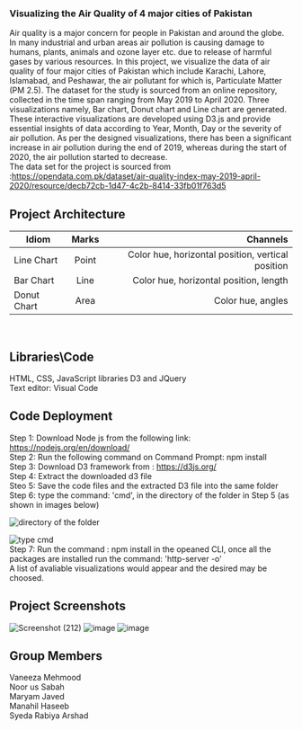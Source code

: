 ### Visualizing the Air Quality of 4 major cities of Pakistan

Air quality is a major concern for people in Pakistan and around the globe. In many industrial and urban areas air pollution is causing damage to humans, plants, animals and ozone layer etc. due to release of harmful gases by various resources. In this project, we visualize the data of air quality of four major cities of Pakistan which include Karachi, Lahore, Islamabad, and Peshawar, the air pollutant for which is, Particulate Matter (PM 2.5). The dataset for the study is sourced from an online repository, collected in the time span ranging from May 2019 to April 2020. Three visualizations namely, Bar chart, Donut chart and Line chart are generated. These interactive visualizations are developed using D3.js and provide essential insights of data according to Year, Month, Day or the severity of air pollution. As per the designed visualizations, there has been a significant increase in air pollution during the end of 2019, whereas during the start of 2020, the air pollution started to decrease. <br/> The data set for the project is sourced from :https://opendata.com.pk/dataset/air-quality-index-may-2019-april-2020/resource/decb72cb-1d47-4c2b-8414-33fb01f763d5 <br/>

## Project Architecture
| Idiom         | Marks         | Channels                                              |
| ------------- |:-------------:| -----:                                                |
| Line Chart    | Point         | Color hue, horizontal position, vertical position     |
| Bar Chart     | Line          | Color hue, horizontal position, length                |
| Donut Chart   | Area          | Color hue, angles                                     |
<br/>

## Libraries\Code
HTML, CSS, JavaScript libraries D3 and JQuery<br/>
Text editor: Visual Code <br/>

## Code Deployment
Step 1: Download Node js from the following link: https://nodejs.org/en/download/<br/>
Step 2: Run the following command on Command Prompt: npm install<br/>
Step 3: Download D3 framework from : https://d3js.org/<br/>
Step 4: Extract the downloaded d3 file<br/>
Steo 5: Save the code files and the extracted D3 file into the same folder <br/>
Step 6: type the command: 'cmd', in the directory of the folder in Step 5 (as shown in images below)<br/>

![directory of the folder](https://user-images.githubusercontent.com/85564228/121782626-eb334880-cbc3-11eb-98b6-c197de3aba94.png)

![type cmd](https://user-images.githubusercontent.com/85564228/121782647-11f17f00-cbc4-11eb-95ee-1d6a5702dd22.png) <br/>
Step 7: Run the command : npm install in the opeaned CLI, once all the packages are installed run the command: 'http-server -o'<br/>
A list of avaliable visualizations would appear and the desired may be choosed.<br/>

## Project Screenshots
![Screenshot (212)](https://user-images.githubusercontent.com/85564228/121782067-444dad00-cbc1-11eb-8e7e-65f426bbe3e8.png)
![image](https://user-images.githubusercontent.com/85564228/121940926-122a7f80-cd68-11eb-9a30-1af4cf85558c.png)
![image](https://user-images.githubusercontent.com/85564228/121940972-21113200-cd68-11eb-9006-d289d56cbb40.png)<br/>

## Group Members
Vaneeza Mehmood <br/>
Noor us Sabah<br/>
Maryam Javed<br/>
Manahil Haseeb<br/>
Syeda Rabiya Arshad<br/>

